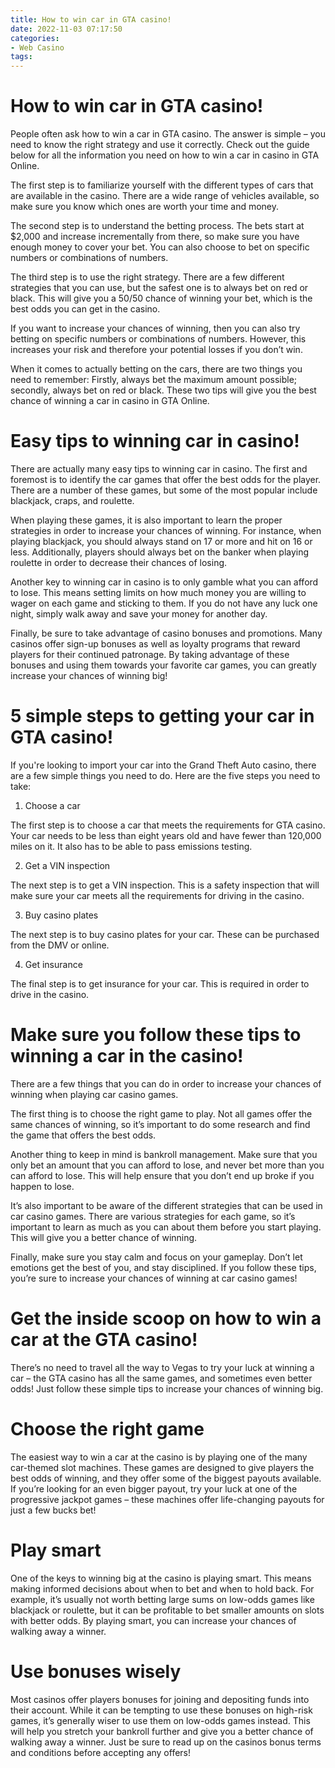 ```yaml
---
title: How to win car in GTA casino!
date: 2022-11-03 07:17:50
categories:
- Web Casino
tags:
---
```



#  How to win car in GTA casino!

People often ask how to win a car in GTA casino. The answer is simple – you need to know the right strategy and use it correctly. Check out the guide below for all the information you need on how to win a car in casino in GTA Online.

The first step is to familiarize yourself with the different types of cars that are available in the casino. There are a wide range of vehicles available, so make sure you know which ones are worth your time and money.

The second step is to understand the betting process. The bets start at $2,000 and increase incrementally from there, so make sure you have enough money to cover your bet. You can also choose to bet on specific numbers or combinations of numbers.

The third step is to use the right strategy. There are a few different strategies that you can use, but the safest one is to always bet on red or black. This will give you a 50/50 chance of winning your bet, which is the best odds you can get in the casino.

If you want to increase your chances of winning, then you can also try betting on specific numbers or combinations of numbers. However, this increases your risk and therefore your potential losses if you don’t win.

When it comes to actually betting on the cars, there are two things you need to remember: Firstly, always bet the maximum amount possible; secondly, always bet on red or black. These two tips will give you the best chance of winning a car in casino in GTA Online.

#  Easy tips to winning car in casino!

There are actually many easy tips to winning car in casino. The first and foremost is to identify the car games that offer the best odds for the player. There are a number of these games, but some of the most popular include blackjack, craps, and roulette.

When playing these games, it is also important to learn the proper strategies in order to increase your chances of winning. For instance, when playing blackjack, you should always stand on 17 or more and hit on 16 or less. Additionally, players should always bet on the banker when playing roulette in order to decrease their chances of losing.

Another key to winning car in casino is to only gamble what you can afford to lose. This means setting limits on how much money you are willing to wager on each game and sticking to them. If you do not have any luck one night, simply walk away and save your money for another day.

Finally, be sure to take advantage of casino bonuses and promotions. Many casinos offer sign-up bonuses as well as loyalty programs that reward players for their continued patronage. By taking advantage of these bonuses and using them towards your favorite car games, you can greatly increase your chances of winning big!

#  5 simple steps to getting your car in GTA casino!

If you're looking to import your car into the Grand Theft Auto casino, there are a few simple things you need to do. Here are the five steps you need to take:

1. Choose a car

The first step is to choose a car that meets the requirements for GTA casino. Your car needs to be less than eight years old and have fewer than 120,000 miles on it. It also has to be able to pass emissions testing.

2. Get a VIN inspection

The next step is to get a VIN inspection. This is a safety inspection that will make sure your car meets all the requirements for driving in the casino.

3. Buy casino plates

The next step is to buy casino plates for your car. These can be purchased from the DMV or online.

4. Get insurance

The final step is to get insurance for your car. This is required in order to drive in the casino.

#  Make sure you follow these tips to winning a car in the casino! 

There are a few things that you can do in order to increase your chances of winning when playing car casino games. 

The first thing is to choose the right game to play. Not all games offer the same chances of winning, so it’s important to do some research and find the game that offers the best odds. 

Another thing to keep in mind is bankroll management. Make sure that you only bet an amount that you can afford to lose, and never bet more than you can afford to lose. This will help ensure that you don’t end up broke if you happen to lose. 

It’s also important to be aware of the different strategies that can be used in car casino games. There are various strategies for each game, so it’s important to learn as much as you can about them before you start playing. This will give you a better chance of winning. 

Finally, make sure you stay calm and focus on your gameplay. Don’t let emotions get the best of you, and stay disciplined. If you follow these tips, you’re sure to increase your chances of winning at car casino games!

#  Get the inside scoop on how to win a car at the GTA casino!

There’s no need to travel all the way to Vegas to try your luck at winning a car – the GTA casino has all the same games, and sometimes even better odds! Just follow these simple tips to increase your chances of winning big.

# Choose the right game

The easiest way to win a car at the casino is by playing one of the many car-themed slot machines. These games are designed to give players the best odds of winning, and they offer some of the biggest payouts available. If you’re looking for an even bigger payout, try your luck at one of the progressive jackpot games – these machines offer life-changing payouts for just a few bucks bet!

# Play smart

One of the keys to winning big at the casino is playing smart. This means making informed decisions about when to bet and when to hold back. For example, it’s usually not worth betting large sums on low-odds games like blackjack or roulette, but it can be profitable to bet smaller amounts on slots with better odds. By playing smart, you can increase your chances of walking away a winner.

# Use bonuses wisely

Most casinos offer players bonuses for joining and depositing funds into their account. While it can be tempting to use these bonuses on high-risk games, it’s generally wiser to use them on low-odds games instead. This will help you stretch your bankroll further and give you a better chance of walking away a winner. Just be sure to read up on the casinos bonus terms and conditions before accepting any offers!